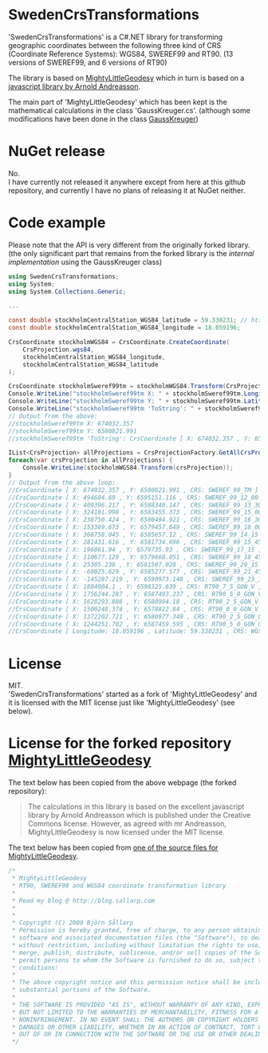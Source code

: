 # SwedenCrsTransformations
'SwedenCrsTransformations' is a C#.NET library for transforming geographic coordinates between the following three kind of CRS (Coordinate Reference Systems): WGS84, SWEREF99 and RT90.
(13 versions of SWEREF99, and 6 versions of RT90)

The library is based on [MightyLittleGeodesy](https://github.com/bjornsallarp/MightyLittleGeodesy/) which in turn is based on a [javascript library by Arnold Andreasson](http://latlong.mellifica.se/).

The main part of 'MightyLittleGeodesy' which has been kept is the mathematical calculations in the class 'GaussKreuger.cs'.
(although some modifications have been done in the class [GaussKreuger](https://github.com/TomasJohansson/sweden_crs_transformations/blob/csharpe_SwedenCrsTransformations/SwedenCrsTransformations/MightyLittleGeodesy/Classes/GaussKreuger.cs))

# NuGet release

No.  
I have currently not released it anywhere except from here at this github repository, and currently I have no plans of releasing it at NuGet neither.  

# Code example
Please note that the API is very different from the originally forked library.  
(the only significant part that remains from the forked library is the *internal implementation* using the GaussKreuger class)
```C#
using SwedenCrsTransformations;
using System;
using System.Collections.Generic;

...

const double stockholmCentralStation_WGS84_latitude = 59.330231; // https://kartor.eniro.se/m/XRCfh
const double stockholmCentralStation_WGS84_longitude = 18.059196;

CrsCoordinate stockholmWGS84 = CrsCoordinate.CreateCoordinate(
    CrsProjection.wgs84,
    stockholmCentralStation_WGS84_longitude,
    stockholmCentralStation_WGS84_latitude
);

CrsCoordinate stockholmSweref99tm = stockholmWGS84.Transform(CrsProjection.sweref_99_tm);
Console.WriteLine("stockholmSweref99tm X: " + stockholmSweref99tm.LongitudeX);
Console.WriteLine("stockholmSweref99tm Y: " + stockholmSweref99tm.LatitudeY);
Console.WriteLine("stockholmSweref99tm 'ToString': " + stockholmSweref99tm.ToString());
// Output from the above:
//stockholmSweref99tm X: 674032.357
//stockholmSweref99tm Y: 6580821.991
//stockholmSweref99tm 'ToString': CrsCoordinate [ X: 674032.357 , Y: 6580821.991 , CRS: SWEREF_99_TM ]

IList<CrsProjection> allProjections = CrsProjectionFactory.GetAllCrsProjections();
foreach(var crsProjection in allProjections) {
    Console.WriteLine(stockholmWGS84.Transform(crsProjection));
}
// Output from the above loop:
//CrsCoordinate [ X: 674032.357 , Y: 6580821.991 , CRS: SWEREF_99_TM ]
//CrsCoordinate [ X: 494604.69 , Y: 6595151.116 , CRS: SWEREF_99_12_00 ]
//CrsCoordinate [ X: 409396.217 , Y: 6588340.147 , CRS: SWEREF_99_13_30 ]
//CrsCoordinate [ X: 324101.998 , Y: 6583455.373 , CRS: SWEREF_99_15_00 ]
//CrsCoordinate [ X: 238750.424 , Y: 6580494.921 , CRS: SWEREF_99_16_30 ]
//CrsCoordinate [ X: 153369.673 , Y: 6579457.649 , CRS: SWEREF_99_18_00 ]
//CrsCoordinate [ X: 366758.045 , Y: 6585657.12 , CRS: SWEREF_99_14_15 ]
//CrsCoordinate [ X: 281431.616 , Y: 6581734.696 , CRS: SWEREF_99_15_45 ]
//CrsCoordinate [ X: 196061.94 , Y: 6579735.93 , CRS: SWEREF_99_17_15 ]
//CrsCoordinate [ X: 110677.129 , Y: 6579660.051 , CRS: SWEREF_99_18_45 ]
//CrsCoordinate [ X: 25305.238 , Y: 6581507.028 , CRS: SWEREF_99_20_15 ]
//CrsCoordinate [ X: -60025.629 , Y: 6585277.577 , CRS: SWEREF_99_21_45 ]
//CrsCoordinate [ X: -145287.219 , Y: 6590973.148 , CRS: SWEREF_99_23_15 ]
//CrsCoordinate [ X: 1884004.1 , Y: 6598325.639 , CRS: RT90_7_5_GON_V ]
//CrsCoordinate [ X: 1756244.287 , Y: 6587493.237 , CRS: RT90_5_0_GON_V ]
//CrsCoordinate [ X: 1628293.886 , Y: 6580994.18 , CRS: RT90_2_5_GON_V ]
//CrsCoordinate [ X: 1500248.374 , Y: 6578822.84 , CRS: RT90_0_0_GON_V ]
//CrsCoordinate [ X: 1372202.721 , Y: 6580977.349 , CRS: RT90_2_5_GON_O ]
//CrsCoordinate [ X: 1244251.702 , Y: 6587459.595 , CRS: RT90_5_0_GON_O ]
//CrsCoordinate [ Longitude: 18.059196 , Latitude: 59.330231 , CRS: WGS84 ]
```

# License

MIT.   
'SwedenCrsTransformations' started as a fork of 'MightyLittleGeodesy' and it is licensed with the MIT license just like 'MightyLittleGeodesy' (see below).

# License for the forked repository [MightyLittleGeodesy](https://github.com/bjornsallarp/MightyLittleGeodesy/)

The text below has been copied from the above webpage (the forked repository):
> The calculations in this library is based on the excellent javascript library by Arnold Andreasson which is published under the Creative Commons license. However, as agreed with mr Andreasson, MightyLittleGeodesy is now licensed under the MIT license.

The text below has been copied from [one of the source files for MightyLittleGeodesy](https://github.com/bjornsallarp/MightyLittleGeodesy/blob/83491fc6e7454f5d90d792610b317eca7a332334/MightyLittleGeodesy/Classes/GaussKreuger.cs).
```C#
/*
 * MightyLittleGeodesy 
 * RT90, SWEREF99 and WGS84 coordinate transformation library
 * 
 * Read my blog @ http://blog.sallarp.com
 * 
 * 
 * Copyright (C) 2009 Björn Sållarp
 * Permission is hereby granted, free of charge, to any person obtaining a copy of this 
 * software and associated documentation files (the "Software"), to deal in the Software 
 * without restriction, including without limitation the rights to use, copy, modify, 
 * merge, publish, distribute, sublicense, and/or sell copies of the Software, and to 
 * permit persons to whom the Software is furnished to do so, subject to the following 
 * conditions:
 * 
 * The above copyright notice and this permission notice shall be included in all copies or 
 * substantial portions of the Software.
 * 
 * THE SOFTWARE IS PROVIDED "AS IS", WITHOUT WARRANTY OF ANY KIND, EXPRESS OR IMPLIED, INCLUDING 
 * BUT NOT LIMITED TO THE WARRANTIES OF MERCHANTABILITY, FITNESS FOR A PARTICULAR PURPOSE AND 
 * NONINFRINGEMENT. IN NO EVENT SHALL THE AUTHORS OR COPYRIGHT HOLDERS BE LIABLE FOR ANY CLAIM, 
 * DAMAGES OR OTHER LIABILITY, WHETHER IN AN ACTION OF CONTRACT, TORT OR OTHERWISE, ARISING FROM, 
 * OUT OF OR IN CONNECTION WITH THE SOFTWARE OR THE USE OR OTHER DEALINGS IN THE SOFTWARE.
 */
 ```